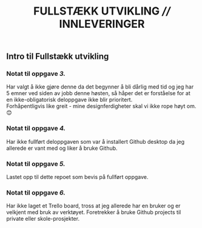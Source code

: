 <html>
    <body>
        <div id="content">
            <header>
                <h1>FULLSTÆKK UTVIKLING <em class="emerald">//</em> INNLEVERINGER </h1>
            </header>
            <section>
                <h2>Intro til Fullstækk utvikling</h2>
                <div>
                    <h3>Notat til oppgave <em class="emerald">3.</em></h3>
                    <p>
                    Har valgt å ikke gjøre denne da det begynner å bli dårlig med tid og jeg har 5 emner ved siden av jobb denne høsten, så håper det er forståelse for at en ikke-obligatorisk deloppgave ikke blir prioritert.
                    <br>
                    Forhåpentligvis like greit - mine designferdigheter skal vi ikke rope høyt om. 😊
                    </p>
                </div>
                <div>
                    <h3>Notat til oppgave <em class="emerald">4.</em></h3>
                    <p>Har ikke fullført deloppgaven som var å installert Github desktop da jeg allerede er vant med og liker å bruke Github.</p>
                </div>
                <div>
                    <h3>Notat til oppgave <em class="emerald">5.</em></h3>
                    <p>Lastet opp til dette repoet som bevis på fullført oppgave.</p>
                </div>
                <div>
                    <h3>Notat til oppgave <em class="emerald">6.</em></h3>
                    <p>Har ikke laget et Trello board, tross at jeg allerede har en bruker og er velkjent med bruk av verktøyet. Foretrekker å bruke Github projects til private eller skole-prosjekter.</p>
                </div>
            </section>
        </div>
    </body>
</html>